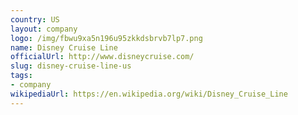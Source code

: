 ```yaml
---
country: US
layout: company
logo: /img/fbwu9xa5n196u95zkkdsbrvb7lp7.png
name: Disney Cruise Line
officialUrl: http://www.disneycruise.com/
slug: disney-cruise-line-us
tags:
- company
wikipediaUrl: https://en.wikipedia.org/wiki/Disney_Cruise_Line
---
```

